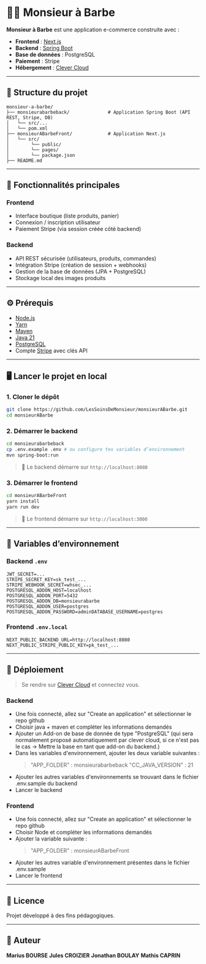 # 👨‍🦰 Monsieur à Barbe

**Monsieur à Barbe** est une application e-commerce construite avec :

- **Frontend** : [Next.js](https://nextjs.org/)
- **Backend** : [Spring Boot](https://spring.io/projects/spring-boot)
- **Base de données** : PostgreSQL
- **Paiement** : Stripe
- **Hébergement** : [Clever Cloud](https://console.clever-cloud.com/)

---

## 📁 Structure du projet

```
monsieur-a-barbe/
├── monsieurabarbeback/              # Application Spring Boot (API REST, Stripe, DB)
│   └── src/...
│   └── pom.xml
├── monsieurABarbeFront/             # Application Next.js
│   └── src/
│        └── public/
│        └── pages/
│        └── package.json
├── README.md
```

---

## 🚀 Fonctionnalités principales

### Frontend

- Interface boutique (liste produits, panier)
- Connexion / inscription utilisateur
- Paiement Stripe (via session créée côté backend)

### Backend

- API REST sécurisée (utilisateurs, produits, commandes)
- Intégration Stripe (création de session + webhooks)
- Gestion de la base de données (JPA + PostgreSQL)
- Stockage local des images produits

---

## ⚙️ Prérequis

- [Node.js](https://nodejs.org/)
- [Yarn](https://yarnpkg.com/)
- [Maven](https://maven.apache.org/)
- [Java 21](https://www.oracle.com/java/technologies/javase/jdk21-archive-downloads.html)
- [PostgreSQL](https://www.postgresql.org/)
- Compte [Stripe](https://stripe.com/) avec clés API

---

## 🖥️ Lancer le projet en local

### 1. Cloner le dépôt

```bash
git clone https://github.com/LesSoinsDeMonsieur/monsieurABarbe.git
cd monsieurABarbe
```

### 2. Démarrer le backend

```bash
cd monsieurabarbeback
cp .env.example .env # ou configure tes variables d’environnement
mvn spring-boot:run
```

> 📌 Le backend démarre sur `http://localhost:8080`

### 3. Démarrer le frontend

```bash
cd monsieurABarbeFront
yarn install
yarn run dev
```

> 📌 Le frontend démarre sur `http://localhost:3000`

---

## 🔐 Variables d’environnement

### Backend `.env`

```
JWT_SECRET=...
STRIPE_SECRET_KEY=sk_test_...
STRIPE_WEBHOOK_SECRET=whsec_...
POSTGRESQL_ADDON_HOST=localhost
POSTGRESQL_ADDON_PORT=5432
POSTGRESQL_ADDON_DB=monsieurabarbe
POSTGRESQL_ADDON_USER=postgres
POSTGRESQL_ADDON_PASSWORD=adminDATABASE_USERNAME=postgres
```

### Frontend `.env.local`

```
NEXT_PUBLIC_BACKEND_URL=http://localhost:8080
NEXT_PUBLIC_STRIPE_PUBLIC_KEY=pk_test_...
```

---

## 🚀 Déploiement

> Se rendre sur [Clever Cloud](https://console.clever-cloud.com/) et connectez vous.

### Backend

- Une fois connecté, allez sur "Create an application" et sélectionner le repo github
- Choisir java + maven et compléter les informations demandés
- Ajouter un Add-on de base de donnée de type "PostgreSQL" (qui sera normalement proposé automatiquement par clever cloud, si ce n'est pas le cas -> Mettre la base en tant que add-on du backend.)
- Dans les variables d'environnement, ajouter les deux variable suivantes :
  > "APP_FOLDER" : monsieurabarbeback
  > "CC_JAVA_VERSION" : 21
- Ajouter les autres variables d'environnements se trouvant dans le fichier .env.sample du backend
- Lancer le backend

### Frontend

- Une fois connecté, allez sur "Create an application" et sélectionner le repo github
- Choisir Node et compléter les informations demandés
- Ajouter la variable suivante :
  > "APP_FOLDER" : monsieurABarbeFront
- Ajouter les autres variable d'environnement présentes dans le fichier .env.sample
- Lancer le frontend

---

## 📄 Licence

Projet développé à des fins pédagogiques.

---

## 🤛 Auteur

**Marius BOURSE**
**Jules CROIZIER**
**Jonathan BOULAY**
**Mathis CAPRIN**
